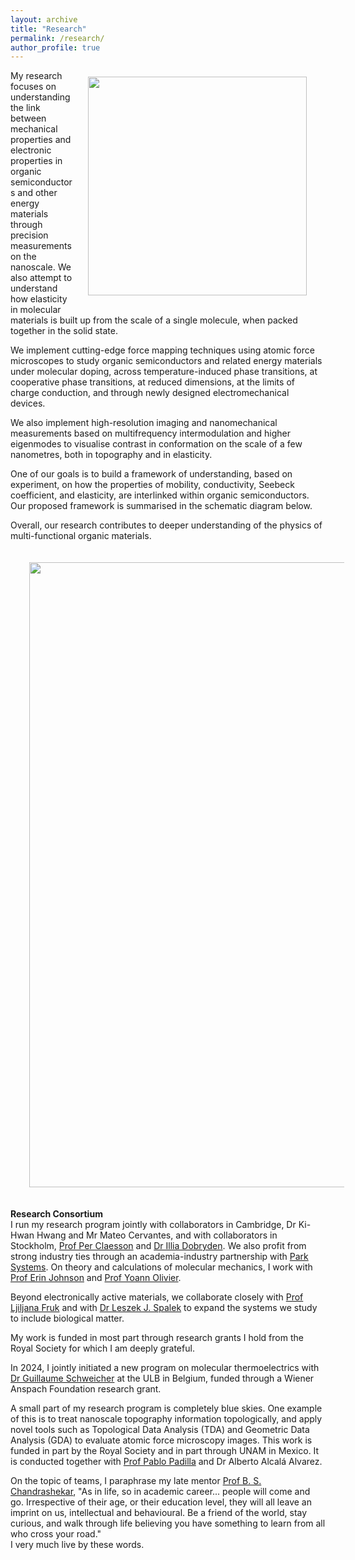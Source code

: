 ```yaml
---
layout: archive
title: "Research"
permalink: /research/
author_profile: true
---
```


<img align = "right" src="https://deepak-venkateshvaran.github.io/portfolio/images/CEB-AFM-lab-2023.png" width="350" style="padding-right: 30px; padding-left: 20px; padding-bottom: 20px; padding-top: 10px;">

My research focuses on understanding the link between mechanical properties and electronic properties in organic semiconductors and other energy materials through precision measurements on the nanoscale. We also attempt to understand how elasticity in molecular materials is built up from the scale of a single molecule, when packed together in the solid state.  

We implement cutting-edge force mapping techniques using atomic force microscopes to study organic semiconductors and related energy materials under molecular doping, across temperature-induced phase transitions, at cooperative phase transitions, at reduced dimensions, at the limits of charge conduction, and through newly designed electromechanical devices.  

We also implement high-resolution imaging and nanomechanical measurements based on multifrequency intermodulation and higher eigenmodes to visualise contrast in conformation on the scale of a few nanometres, both in topography and in elasticity. 

One of our goals is to build a framework of understanding, based on experiment, on how the properties of mobility, conductivity, Seebeck coefficient, and elasticity, are interlinked within organic semiconductors. Our proposed framework is summarised in the schematic diagram below. 
 
 Overall, our research contributes to deeper understanding of the physics of multi-functional organic materials.  

<img align = "middle" src="https://deepak-venkateshvaran.github.io/portfolio/images/ETN-connection.png" width="1000" style="padding-right: 30px; padding-left: 30px; padding-bottom: 20px; padding-top: 20px;">

**Research Consortium**  
I run my research program jointly with collaborators in Cambridge, Dr Ki-Hwan Hwang and Mr Mateo Cervantes, and with collaborators in Stockholm, [Prof Per Claesson](https://www.kth.se/profile/percl) and [Dr Illia Dobryden](https://www.ri.se/en/person/illia-dobryden). We also profit from strong industry ties through an academia-industry partnership with [Park Systems](https://www.parksystems.com/). On theory and calculations of molecular mechanics, I work with [Prof Erin Johnson](https://www.ch.cam.ac.uk/news/royal-society-wolfson-visiting-fellow-erin-johnson) and [Prof Yoann Olivier](https://www.unamur.be/en/sciences/physics/research/lps/yoann-olivier). 

Beyond electronically active materials, we collaborate closely with [Prof Ljiljana Fruk](https://www.fruk-lab.com/) and with [Dr Leszek J. Spalek](https://uk.linkedin.com/in/leszekspalek) to expand the systems we study to include biological matter. 

My work is funded in most part through research grants I hold from the Royal Society for which I am deeply grateful.

In 2024, I jointly initiated a new program on molecular thermoelectrics with [Dr Guillaume Schweicher](https://chimpoly.ulb.be/guillaume-schweicher/) at the ULB in Belgium, funded through a Wiener Anspach Foundation research grant.

A small part of my research program is completely blue skies. One example of this is to treat nanoscale topography information topologically, and apply novel tools such as Topological Data Analysis (TDA) and Geometric Data Analysis (GDA) to evaluate atomic force microscopy images. This work is funded in part by the Royal Society and in part through UNAM in Mexico. It is conducted together with [Prof Pablo Padilla](https://mym.iimas.unam.mx/pablo/index.html) and Dr Alberto Alcalá Alvarez.

On the topic of teams, I paraphrase my late mentor [Prof B. S. Chandrashekar](https://artsci.case.edu/artsci-update-archive/b-s-chandrasekhar-former-dean-of-the-college-passes-away-at-93/), "As in life, so in academic career... people will come and go. Irrespective of their age, or their education level, they will all leave an imprint on us, intellectual and behavioural. Be a friend of the world, stay curious, and walk through life believing you have something to learn from all who cross your road."  
I very much live by these words.

